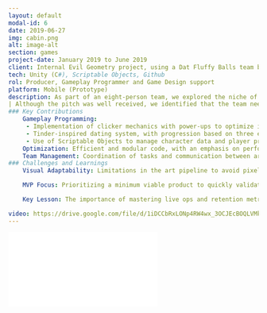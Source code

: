 ```yaml
---
layout: default
modal-id: 6
date: 2019-06-27
img: cabin.png
alt: image-alt
section: games
project-date: January 2019 to June 2019
client: Internal Evil Geometry project, using a Dat Fluffy Balls team brand
tech: Unity (C#), Scriptable Objects, Github
rol: Producer, Gameplay Programmer and Game Design support
platform: Mobile (Prototype)
description: As part of an eight-person team, we explored the niche of erotic games for platforms like Nutaku. We developed a working prototype that combined clicker mechanics with dating sim elements, where the player interacted with characters through chats, dates, and a reward collection system (photos). 
| Although the pitch was well received, we identified that the team needed more experience in live ops and monetization to scale the project. Despite this, the prototype demonstrated solid technical design and gameplay.
### Key Contributions
    Gameplay Programming:
     - Implementation of clicker mechanics with power-ups to optimize interactions.
     - Tinder-inspired dating system, with progression based on three encounters per character.
     - Use of Scriptable Objects to manage character data and player progress, ensuring scalability.
    Optimization: Efficient and modular code, with an emphasis on performance for mobile devices.
    Team Management: Coordination of tasks and communication between artists, designers, and other programmers.
### Challenges and Learnings
    Visual Adaptability: Limitations in the art pipeline to avoid pixelation across multiple screen resolutions (a common problem on mobile).

    MVP Focus: Prioritizing a minimum viable product to quickly validate the concept.

    Key Lesson: The importance of mastering live ops and retention metrics in F2P games.

video: https://drive.google.com/file/d/1iDCCbRxLONp4RW4wx_3OCJEcBOQLVMkG/preview
---
```


<div class="embed-responsive" style="background: url('img/portfolio/{{ post.img }}') center/cover;">
  <iframe 
    src="{{ page.video }}" 
    frameborder="0"
    allow="accelerometer; autoplay; clipboard-write; encrypted-media; gyroscope; picture-in-picture" 
    allowfullscreen
    class="w-full h-full">
  </iframe>
</div>
